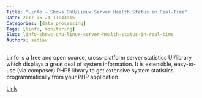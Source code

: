 ```yaml
---
Title: "Linfo – Shows GNU/Linux Server Health Status in Real-Time"
Date: 2017-05-24 11:43:15
Categories: [data processing]
Tags: [linfo, monitoring]
Slug: linfo-shows-gnu-linux-server-health-status-in-real-time
Authors: sedlav
---
```


Linfo is a free and open source, cross-platform server statistics UI/library which displays a great deal of system information. It is extensible, easy-to-use (via composer) PHP5 library to get extensive system statistics programmatically from your PHP application.

[Link](https://www.tecmint.com/linfo-shows-linux-server-health-status-in-real-time)
